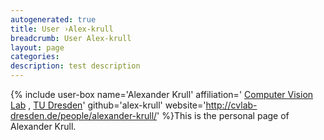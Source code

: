 ```yaml
---
autogenerated: true
title: User ›Alex-krull
breadcrumb: User Alex-krull
layout: page
categories: 
description: test description
---
```


{% include user-box name='Alexander Krull' affiliation=' [Computer Vision Lab](http://cvlab-dresden.de/) , [TU Dresden](http://tu-dresden.de/en)' github='alex-krull' website='http://cvlab-dresden.de/people/alexander-krull/' %}This is the personal page of Alexander Krull.
